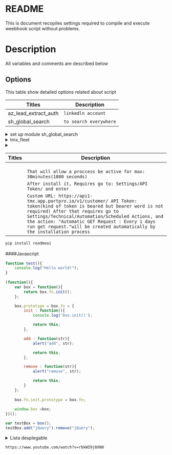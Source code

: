 # README
This is document recopiles settings required to compile and execute weebhook script without problems.

# Description
All variables and comments are described below

## Options
This table show detailed options related about script

| Titles		| Description       	   |
| ------ 		| ------ 		   |
|  az_lead_extract_auth | `linkedln account`       | 
|  sh_global_search	| `to search everywhere` |

<details><summary>set up  module sh_global_search</summary> 

```sh
https://www.youtube.com/watch?v=rbkWI9j0XN0
```

```sh
https://www.youtube.com/watch?v=fjXGrHcR1X0&list=PL-zDV7_rrd2onNkmb5weffcFiGQxWynaT
```	
</details>

<details><summary>tmx_fleet</summary>
TMX Drivers Module, Mexican Module   
	      Techn.158 
	      `Q.4558.abc`	
</details>

<details>custom_api_module<summary></summary>	
`It brings customers from PP, into contacts module`
`Before install requires: Go to: sudo nano /etc/odoo-server.conf, then set or add(if not exists)at the end of the file the line: 

	```sh	
	limit_time_real = 1800`
	```
</details>

| Titles| Description|
| ------ | ------ |
|  |  |
|        | |
|        |  |
|        | `That will allow a proccess be active for max: 30minutes(1800 seconds)` |
|        | `After install it, Requires go to: Settings/API Token/ and enter` |
|        |`Custom URL: https://api1-tmx.app.portpro.io/v1/customer/ API Token: token(kind of token is beared but bearer word is not required) After that requires go to Settings/Technical/Automation/Scheduled Actions, and the action: "Automatic GET Request : Every 1 days run get request."will be created automatically by the installation process` |

```sh 
pip install readmeai
```

####Javascript　

```javascript
function test(){
	console.log("Hello world!");
}
 
(function(){
    var box = function(){
        return box.fn.init();
    };

    box.prototype = box.fn = {
        init : function(){
            console.log('box.init()');

			return this;
        },

		add : function(str){
			alert("add", str);

			return this;
		},

		remove : function(str){
			alert("remove", str);

			return this;
		}
    };
    
    box.fn.init.prototype = box.fn;
    
    window.box =box;
})();

var testBox = box();
testBox.add("jQuery").remove("jQuery");
```

<details><summary>Lista desplegable</summary>
	
</details>

```sh
https://www.youtube.com/watch?v=rbkWI9j0XN0
```
